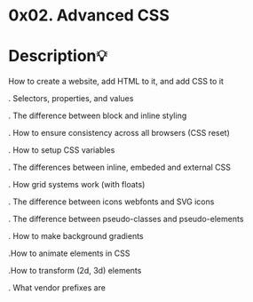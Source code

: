 # 0x02. Advanced CSS

# Description:bulb:
How to create a website, add HTML to it, and add CSS to it

. Selectors, properties, and values

. The difference between block and inline styling

. How to ensure consistency across all browsers (CSS reset)

. How to setup CSS variables

. The differences between inline, embeded and external CSS

. How grid systems work (with floats)

. The difference between icons webfonts and SVG icons

. The difference between pseudo-classes and pseudo-elements

. How to make background gradients

.How to animate elements in CSS

.How to transform (2d, 3d) elements

. What vendor prefixes are
